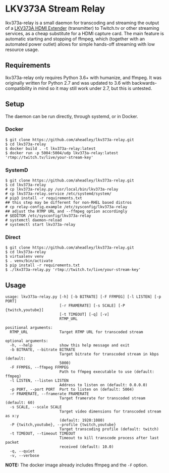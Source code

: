 # LKV373A Stream Relay

lkv373a-relay is a small daemon for transcoding and streaming the output of a
[LKV373A HDMI Extender](https://blog.danman.eu/new-version-of-lenkeng-hdmi-over-ip-extender-lkv373a/)
(transmitter) to Twitch.tv or other streaming services, as
a cheap substitute for a HDMI capture card. The main feature is automatic starting
and stopping of ffmpeg, which (together with an automated power outlet)
allows for simple hands-off streaming with low resource usage.

## Requirements

lkv373a-relay only requires Python 3.6+ with humanize, and ffmpeg. It was originally written
for Python 2.7 and was updated to 3.6 with backwards-compatibility in mind so it
may still work under 2.7, but this is untested.

## Setup

The daemon can be run directly, through systemd, or in Docker.

### Docker

~~~~
$ git clone https://github.com/aheadley/lkv373a-relay.git
$ cd lkv373a-relay
$ docker build . -t lkv373a-relay:latest
$ docker run -p 5004:5004/udp lkv373a-relay:latest 'rtmp://twitch.tv/live/your-stream-key'
~~~~

### SystemD

~~~~
$ git clone https://github.com/aheadley/lkv373a-relay.git
$ cd lkv373a-relay
# cp lkv373a-relay.py /usr/local/bin/lkv373a-relay
# cp lkv373a-relay.service /etc/systemd/system/
# pip3 install -r requirements.txt
## this step may be different for non-RHEL based distros
# cp relay-config.example /etc/sysconfig/lkv373a-relay
## adjust the RTMP URL and --ffmpeg option accordingly
# $EDITOR /etc/sysconfig/lkv373a-relay
# systemctl daemon-reload
# systemctl start lkv373a-relay
~~~~

### Direct

~~~~
$ git clone https://github.com/aheadley/lkv373a-relay.git
$ cd lkv373a-relay
$ virtualenv venv
$ . venv/bin/activate
$ pip install -r requirements.txt
$ ./lkv373a-relay.py 'rtmp://twitch.tv/live/your-stream-key'
~~~~


## Usage

~~~~
usage: lkv373a-relay.py [-h] [-b BITRATE] [-F FFMPEG] [-l LISTEN] [-p PORT]
                        [-r FRAMERATE] [-s SCALE] [-P {twitch,youtube}]
                        [-t TIMEOUT] [-q] [-v]
                        RTMP_URL

positional arguments:
  RTMP_URL              Target RTMP URL for transcoded stream

optional arguments:
  -h, --help            show this help message and exit
  -b BITRATE, --bitrate BITRATE
                        Target bitrate for transcoded stream in kbps (default:
                        5000)
  -F FFMPEG, --ffmpeg FFMPEG
                        Path to ffmpeg executable to use (default: ffmpeg)
  -l LISTEN, --listen LISTEN
                        Address to listen on (default: 0.0.0.0)
  -p PORT, --port PORT  Port to listen on (default: 5004)
  -r FRAMERATE, --framerate FRAMERATE
                        Target framerate for transcoded stream (default: 60)
  -s SCALE, --scale SCALE
                        Target video dimensions for transcoded stream as x:y
                        (default: 1920:1080)
  -P {twitch,youtube}, --profile {twitch,youtube}
                        Target transcoding profile (default: twitch)
  -t TIMEOUT, --timeout TIMEOUT
                        Timeout to kill transcode process after last packet
                        received (default: 10.0)
  -q, --quiet
  -v, --verbose
~~~~

**NOTE:** The docker image already includes ffmpeg and the `-F` option.
